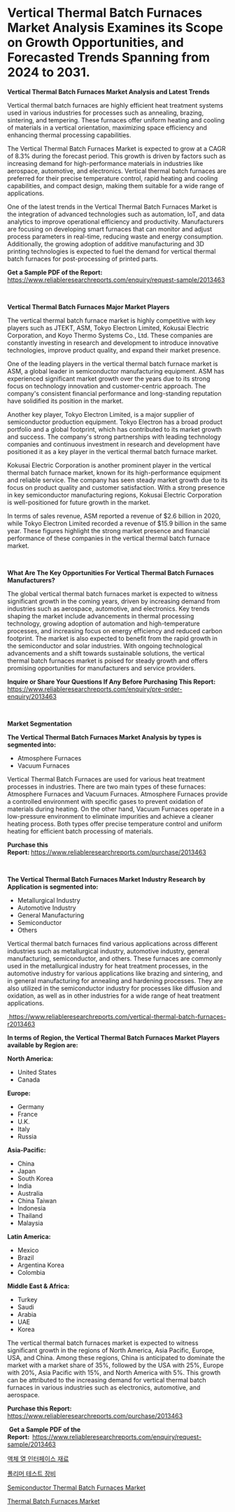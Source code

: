 <p><h1>Vertical Thermal Batch Furnaces Market Analysis Examines its Scope on Growth Opportunities, and Forecasted Trends Spanning from 2024 to 2031.</h1></p><p><strong>Vertical Thermal Batch Furnaces Market Analysis and Latest Trends</strong></p>
<p><p>Vertical thermal batch furnaces are highly efficient heat treatment systems used in various industries for processes such as annealing, brazing, sintering, and tempering. These furnaces offer uniform heating and cooling of materials in a vertical orientation, maximizing space efficiency and enhancing thermal processing capabilities.</p><p>The Vertical Thermal Batch Furnaces Market is expected to grow at a CAGR of 8.3% during the forecast period. This growth is driven by factors such as increasing demand for high-performance materials in industries like aerospace, automotive, and electronics. Vertical thermal batch furnaces are preferred for their precise temperature control, rapid heating and cooling capabilities, and compact design, making them suitable for a wide range of applications.</p><p>One of the latest trends in the Vertical Thermal Batch Furnaces Market is the integration of advanced technologies such as automation, IoT, and data analytics to improve operational efficiency and productivity. Manufacturers are focusing on developing smart furnaces that can monitor and adjust process parameters in real-time, reducing waste and energy consumption. Additionally, the growing adoption of additive manufacturing and 3D printing technologies is expected to fuel the demand for vertical thermal batch furnaces for post-processing of printed parts.</p></p>
<p><strong>Get a Sample PDF of the Report:&nbsp;</strong> <a href="https://www.reliableresearchreports.com/enquiry/request-sample/2013463">https://www.reliableresearchreports.com/enquiry/request-sample/2013463</a></p>
<p>&nbsp;</p>
<p><strong>Vertical Thermal Batch Furnaces Major Market Players</strong></p>
<p><p>The vertical thermal batch furnace market is highly competitive with key players such as JTEKT, ASM, Tokyo Electron Limited, Kokusai Electric Corporation, and Koyo Thermo Systems Co., Ltd. These companies are constantly investing in research and development to introduce innovative technologies, improve product quality, and expand their market presence.</p><p>One of the leading players in the vertical thermal batch furnace market is ASM, a global leader in semiconductor manufacturing equipment. ASM has experienced significant market growth over the years due to its strong focus on technology innovation and customer-centric approach. The company's consistent financial performance and long-standing reputation have solidified its position in the market.</p><p>Another key player, Tokyo Electron Limited, is a major supplier of semiconductor production equipment. Tokyo Electron has a broad product portfolio and a global footprint, which has contributed to its market growth and success. The company's strong partnerships with leading technology companies and continuous investment in research and development have positioned it as a key player in the vertical thermal batch furnace market.</p><p>Kokusai Electric Corporation is another prominent player in the vertical thermal batch furnace market, known for its high-performance equipment and reliable service. The company has seen steady market growth due to its focus on product quality and customer satisfaction. With a strong presence in key semiconductor manufacturing regions, Kokusai Electric Corporation is well-positioned for future growth in the market.</p><p>In terms of sales revenue, ASM reported a revenue of $2.6 billion in 2020, while Tokyo Electron Limited recorded a revenue of $15.9 billion in the same year. These figures highlight the strong market presence and financial performance of these companies in the vertical thermal batch furnace market.</p></p>
<p>&nbsp;</p>
<p><strong>What Are The Key Opportunities For Vertical Thermal Batch Furnaces Manufacturers?</strong></p>
<p><p>The global vertical thermal batch furnaces market is expected to witness significant growth in the coming years, driven by increasing demand from industries such as aerospace, automotive, and electronics. Key trends shaping the market include advancements in thermal processing technology, growing adoption of automation and high-temperature processes, and increasing focus on energy efficiency and reduced carbon footprint. The market is also expected to benefit from the rapid growth in the semiconductor and solar industries. With ongoing technological advancements and a shift towards sustainable solutions, the vertical thermal batch furnaces market is poised for steady growth and offers promising opportunities for manufacturers and service providers.</p></p>
<p><strong>Inquire or Share Your Questions If Any Before Purchasing This Report:</strong> <a href="https://www.reliableresearchreports.com/enquiry/pre-order-enquiry/2013463">https://www.reliableresearchreports.com/enquiry/pre-order-enquiry/2013463</a></p>
<p>&nbsp;</p>
<p><strong>Market Segmentation</strong></p>
<p><strong>The Vertical Thermal Batch Furnaces Market Analysis by types is segmented into:</strong></p>
<p><ul><li>Atmosphere Furnaces</li><li>Vacuum Furnaces</li></ul></p>
<p><p>Vertical Thermal Batch Furnaces are used for various heat treatment processes in industries. There are two main types of these furnaces: Atmosphere Furnaces and Vacuum Furnaces. Atmosphere Furnaces provide a controlled environment with specific gases to prevent oxidation of materials during heating. On the other hand, Vacuum Furnaces operate in a low-pressure environment to eliminate impurities and achieve a cleaner heating process. Both types offer precise temperature control and uniform heating for efficient batch processing of materials.</p></p>
<p><strong>Purchase this Report:&nbsp;</strong><a href="https://www.reliableresearchreports.com/purchase/2013463">https://www.reliableresearchreports.com/purchase/2013463</a></p>
<p>&nbsp;</p>
<p><strong>The Vertical Thermal Batch Furnaces Market Industry Research by Application is segmented into:</strong></p>
<p><ul><li>Metallurgical Industry</li><li>Automotive Industry</li><li>General Manufacturing</li><li>Semiconductor</li><li>Others</li></ul></p>
<p><p>Vertical thermal batch furnaces find various applications across different industries such as metallurgical industry, automotive industry, general manufacturing, semiconductor, and others. These furnaces are commonly used in the metallurgical industry for heat treatment processes, in the automotive industry for various applications like brazing and sintering, and in general manufacturing for annealing and hardening processes. They are also utilized in the semiconductor industry for processes like diffusion and oxidation, as well as in other industries for a wide range of heat treatment applications.</p></p>
<p><a href="https://www.reliableresearchreports.com/vertical-thermal-batch-furnaces-r2013463">&nbsp;https://www.reliableresearchreports.com/vertical-thermal-batch-furnaces-r2013463</a></p>
<p><strong>In terms of Region, the Vertical Thermal Batch Furnaces Market Players available by Region are:</strong></p>
<p>
    <p> <strong> North America: </strong>
        <ul>
            <li>United States</li>
            <li>Canada</li>
        </ul>
        </p> 
    <p> <strong> Europe: </strong>
        <ul>
            <li>Germany</li>
            <li>France</li>
            <li>U.K.</li>
            <li>Italy</li>
            <li>Russia</li>
        </ul>
        </p> 
    <p> <strong> Asia-Pacific: </strong>
        <ul>
            <li>China</li>
            <li>Japan</li>
            <li>South Korea</li>
            <li>India</li>
            <li>Australia</li>
            <li>China Taiwan</li>
            <li>Indonesia</li>
            <li>Thailand</li>
            <li>Malaysia</li>
        </ul>
        </p> 
    <p> <strong> Latin America: </strong>
        <ul>
            <li>Mexico</li>
            <li>Brazil</li>
            <li>Argentina Korea</li>
            <li>Colombia</li>
        </ul>
        </p> 
    <p> <strong> Middle East & Africa: </strong>
        <ul>
            <li>Turkey</li>
            <li>Saudi</li>
            <li>Arabia</li>
            <li>UAE</li>
            <li>Korea</li>
        </ul>
    </p>
    </p>
<p><p>The vertical thermal batch furnaces market is expected to witness significant growth in the regions of North America, Asia Pacific, Europe, USA, and China. Among these regions, China is anticipated to dominate the market with a market share of 35%, followed by the USA with 25%, Europe with 20%, Asia Pacific with 15%, and North America with 5%. This growth can be attributed to the increasing demand for vertical thermal batch furnaces in various industries such as electronics, automotive, and aerospace.</p></p>
<p><strong>Purchase this Report: </strong><a href="https://www.reliableresearchreports.com/purchase/2013463">https://www.reliableresearchreports.com/purchase/2013463</a></p>
<p>&nbsp;<strong>Get a Sample PDF of the Report:&nbsp;&nbsp;</strong><a href="https://www.reliableresearchreports.com/enquiry/request-sample/2013463">https://www.reliableresearchreports.com/enquiry/request-sample/2013463</a></p>
<p><strong></strong></p>
<p><p><a href="https://github.com/royErdmtyan906778/Market-Research-Report-List-1/blob/main/252942041911.md">액체 열 인터페이스 재료</a></p><p><a href="https://github.com/valroy852/Market-Research-Report-List-1/blob/main/772497441912.md">폴리머 테스트 장비</a></p><p><a href="https://github.com/kathiaseamanalvaradovlprc2h/Market-Research-Report-List-2/blob/main/semiconductor-thermal-batch-furnaces-market.md">Semiconductor Thermal Batch Furnaces Market</a></p><p><a href="https://github.com/wusalecollins540tpqoz/Market-Research-Report-List-2/blob/main/thermal-batch-furnaces-market.md">Thermal Batch Furnaces Market</a></p></p>